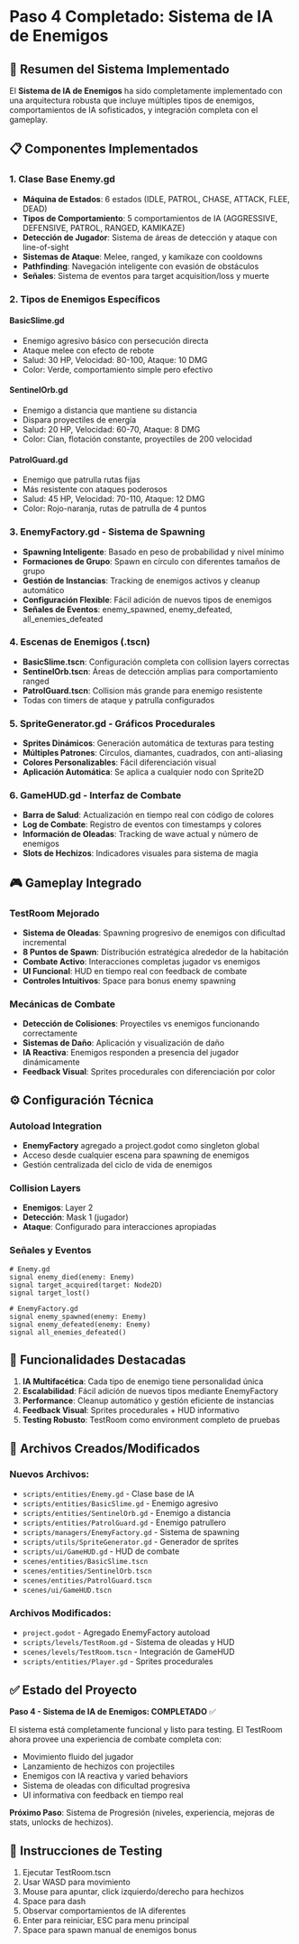 # Paso 4 Completado: Sistema de IA de Enemigos

## 🎯 Resumen del Sistema Implementado

El **Sistema de IA de Enemigos** ha sido completamente implementado con una arquitectura robusta que incluye múltiples tipos de enemigos, comportamientos de IA sofisticados, y integración completa con el gameplay.

## 📋 Componentes Implementados

### 1. Clase Base Enemy.gd
- **Máquina de Estados**: 6 estados (IDLE, PATROL, CHASE, ATTACK, FLEE, DEAD)
- **Tipos de Comportamiento**: 5 comportamientos de IA (AGGRESSIVE, DEFENSIVE, PATROL, RANGED, KAMIKAZE)
- **Detección de Jugador**: Sistema de áreas de detección y ataque con line-of-sight
- **Sistemas de Ataque**: Melee, ranged, y kamikaze con cooldowns
- **Pathfinding**: Navegación inteligente con evasión de obstáculos
- **Señales**: Sistema de eventos para target acquisition/loss y muerte

### 2. Tipos de Enemigos Específicos

#### BasicSlime.gd
- Enemigo agresivo básico con persecución directa
- Ataque melee con efecto de rebote
- Salud: 30 HP, Velocidad: 80-100, Ataque: 10 DMG
- Color: Verde, comportamiento simple pero efectivo

#### SentinelOrb.gd  
- Enemigo a distancia que mantiene su distancia
- Dispara proyectiles de energía
- Salud: 20 HP, Velocidad: 60-70, Ataque: 8 DMG
- Color: Cian, flotación constante, proyectiles de 200 velocidad

#### PatrolGuard.gd
- Enemigo que patrulla rutas fijas
- Más resistente con ataques poderosos
- Salud: 45 HP, Velocidad: 70-110, Ataque: 12 DMG  
- Color: Rojo-naranja, rutas de patrulla de 4 puntos

### 3. EnemyFactory.gd - Sistema de Spawning
- **Spawning Inteligente**: Basado en peso de probabilidad y nivel mínimo
- **Formaciones de Grupo**: Spawn en círculo con diferentes tamaños de grupo
- **Gestión de Instancias**: Tracking de enemigos activos y cleanup automático
- **Configuración Flexible**: Fácil adición de nuevos tipos de enemigos
- **Señales de Eventos**: enemy_spawned, enemy_defeated, all_enemies_defeated

### 4. Escenas de Enemigos (.tscn)
- **BasicSlime.tscn**: Configuración completa con collision layers correctas
- **SentinelOrb.tscn**: Áreas de detección amplias para comportamiento ranged
- **PatrolGuard.tscn**: Collision más grande para enemigo resistente
- Todas con timers de ataque y patrulla configurados

### 5. SpriteGenerator.gd - Gráficos Procedurales
- **Sprites Dinámicos**: Generación automática de texturas para testing
- **Múltiples Patrones**: Círculos, diamantes, cuadrados, con anti-aliasing
- **Colores Personalizables**: Fácil diferenciación visual
- **Aplicación Automática**: Se aplica a cualquier nodo con Sprite2D

### 6. GameHUD.gd - Interfaz de Combate
- **Barra de Salud**: Actualización en tiempo real con código de colores
- **Log de Combate**: Registro de eventos con timestamps y colores
- **Información de Oleadas**: Tracking de wave actual y número de enemigos
- **Slots de Hechizos**: Indicadores visuales para sistema de magia

## 🎮 Gameplay Integrado

### TestRoom Mejorado
- **Sistema de Oleadas**: Spawning progresivo de enemigos con dificultad incremental
- **8 Puntos de Spawn**: Distribución estratégica alrededor de la habitación
- **Combate Activo**: Interacciones completas jugador vs enemigos
- **UI Funcional**: HUD en tiempo real con feedback de combate
- **Controles Intuitivos**: Space para bonus enemy spawning

### Mecánicas de Combate
- **Detección de Colisiones**: Proyectiles vs enemigos funcionando correctamente
- **Sistemas de Daño**: Aplicación y visualización de daño
- **IA Reactiva**: Enemigos responden a presencia del jugador dinámicamente
- **Feedback Visual**: Sprites procedurales con diferenciación por color

## ⚙️ Configuración Técnica

### Autoload Integration
- **EnemyFactory** agregado a project.godot como singleton global
- Acceso desde cualquier escena para spawning de enemigos
- Gestión centralizada del ciclo de vida de enemigos

### Collision Layers
- **Enemigos**: Layer 2
- **Detección**: Mask 1 (jugador)
- **Ataque**: Configurado para interacciones apropiadas

### Señales y Eventos
```gdscript
# Enemy.gd
signal enemy_died(enemy: Enemy)
signal target_acquired(target: Node2D)
signal target_lost()

# EnemyFactory.gd
signal enemy_spawned(enemy: Enemy)
signal enemy_defeated(enemy: Enemy)
signal all_enemies_defeated()
```

## 🚀 Funcionalidades Destacadas

1. **IA Multifacética**: Cada tipo de enemigo tiene personalidad única
2. **Escalabilidad**: Fácil adición de nuevos tipos mediante EnemyFactory
3. **Performance**: Cleanup automático y gestión eficiente de instancias
4. **Feedback Visual**: Sprites procedurales + HUD informativo
5. **Testing Robusto**: TestRoom como environment completo de pruebas

## 📂 Archivos Creados/Modificados

### Nuevos Archivos:
- `scripts/entities/Enemy.gd` - Clase base de IA
- `scripts/entities/BasicSlime.gd` - Enemigo agresivo
- `scripts/entities/SentinelOrb.gd` - Enemigo a distancia  
- `scripts/entities/PatrolGuard.gd` - Enemigo patrullero
- `scripts/managers/EnemyFactory.gd` - Sistema de spawning
- `scripts/utils/SpriteGenerator.gd` - Generador de sprites
- `scripts/ui/GameHUD.gd` - HUD de combate
- `scenes/entities/BasicSlime.tscn`
- `scenes/entities/SentinelOrb.tscn`
- `scenes/entities/PatrolGuard.tscn`
- `scenes/ui/GameHUD.tscn`

### Archivos Modificados:
- `project.godot` - Agregado EnemyFactory autoload
- `scripts/levels/TestRoom.gd` - Sistema de oleadas y HUD
- `scenes/levels/TestRoom.tscn` - Integración de GameHUD
- `scripts/entities/Player.gd` - Sprites procedurales

## ✅ Estado del Proyecto

**Paso 4 - Sistema de IA de Enemigos: COMPLETADO** ✅

El sistema está completamente funcional y listo para testing. El TestRoom ahora provee una experiencia de combate completa con:
- Movimiento fluido del jugador
- Lanzamiento de hechizos con projectiles
- Enemigos con IA reactiva y varied behaviors  
- Sistema de oleadas con dificultad progresiva
- UI informativa con feedback en tiempo real

**Próximo Paso**: Sistema de Progresión (niveles, experiencia, mejoras de stats, unlocks de hechizos).

## 🎯 Instrucciones de Testing

1. Ejecutar TestRoom.tscn
2. Usar WASD para movimiento
3. Mouse para apuntar, click izquierdo/derecho para hechizos
4. Space para dash
5. Observar comportamientos de IA diferentes
6. Enter para reiniciar, ESC para menu principal
7. Space para spawn manual de enemigos bonus